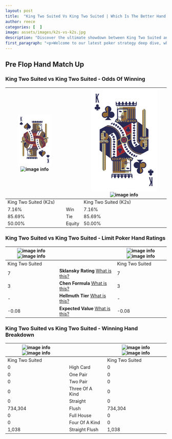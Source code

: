 ```yaml
---
layout: post
title:  "King Two Suited Vs King Two Suited | Which Is The Better Hand In Poker? A Complete Guide"
author: reece
categories: [  ]
image: assets/images/k2s-vs-k2s.jpg
description: "Discover the ultimate showdown between King Two Suited and King Two Suited in poker! Uncover the odds, strategies, and scenarios where one hand triumphs over the other. Get ready to up your poker game with this thrilling analysis."
first_paragraph: "<p>Welcome to our latest poker strategy deep dive, where we're pitting two distinct hands against each other in a high-stakes showdown: King Two Suited vs King Two Suited.</p><p>In the dynamic world of poker, every decision counts, and knowing which hand holds the upper hand is key to your success at the table.</p><p>In this article, we'll dissect these two hands, explore the scenarios where one dominates the other, and equip you with the knowledge to make strategic choices that can tip the odds in your favor.</p><p>Get ready to unravel the intriguing dynamics of these poker hands and elevate your game to new heights.</p>"
---
```




[comment]: # (sp0)

## Pre Flop Hand Match Up

<div class="table hand-ratings" markdown="1"> 



### King Two Suited vs King Two Suited - Odds Of Winning


    
| ![image info](assets/images/hand1/k.png) ![image info](assets/images/hand1/2s.png) |  | ![image info](assets/images/hand2/k.png) ![image info](assets/images/hand2/2s.png) |
| -------- | -------- | -------- |
| King Two Suited (K2s) |  | King Two Suited (K2s) |
| 7.16% | Win | 7.16% |
| 85.69% | Tie | 85.69% |
| 50.00% | Equity | 50.00% |




[comment]: # (sp1)



### King Two Suited vs King Two Suited - Limit Poker Hand Ratings


    
| ![image info](https://www.riverpairs.com/assets/images/hand1/k.png) ![image info](https://www.riverpairs.com/assets/images/hand1/2s.png) |  | ![image info](https://www.riverpairs.com/assets/images/hand2/k.png) ![image info](https://www.riverpairs.com/assets/images/hand2/2s.png) |
| -------- | -------- | -------- |
| King Two Suited |  | King Two Suited |
| 7 | **Sklansky Rating** [What is this?](/sklansky-rating-explained) | 7 |
| 3 | **Chen Formula** [What is this?](/chen-formula-explained) | 3 |
| - | **Hellmuth Tier** [What is this?](/Hellmuth-tier-explained) | - |
| -0.08 | **Expected Value** [What is this?](/expected-value-explained) | -0.08 |




[comment]: # (sp2)



### King Two Suited vs King Two Suited - Winning Hand Breakdown


    
| ![image info](https://www.riverpairs.com/assets/images/hand1/k.png) ![image info](https://www.riverpairs.com/assets/images/hand1/2s.png) |  | ![image info](https://www.riverpairs.com/assets/images/hand2/k.png) ![image info](https://www.riverpairs.com/assets/images/hand2/2s.png) |
| -------- | -------- | -------- |
| King Two Suited |  | King Two Suited |
| 0 | High Card | 0 |
| 0 | One Pair | 0 |
| 0 | Two Pair | 0 |
| 0 | Three Of A Kind | 0 |
| 0 | Straight | 0 |
| 734,304 | Flush | 734,304 |
| 0 | Full House | 0 |
| 0 | Four Of A Kind | 0 |
| 1,038 | Straight Flush | 1,038 |




[comment]: # (sp3)



</div>

[comment]: # (sp4)



[comment]: # (sp5)

